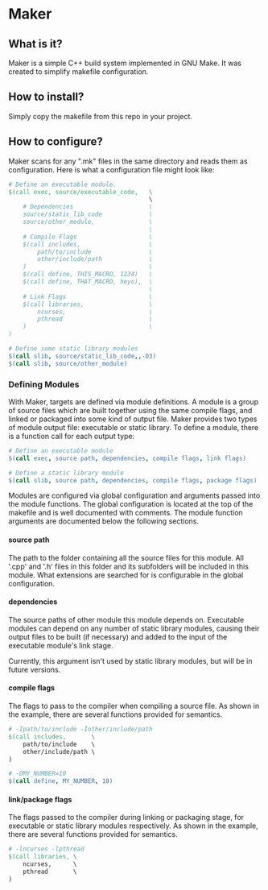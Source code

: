 Maker
=====

## What is it?
Maker is a simple C++ build system implemented in GNU Make. It was created to simplify makefile configuration.

## How to install?
Simply copy the makefile from this repo in your project.

## How to configure?
Maker scans for any ".mk" files in the same directory and reads them as configuration. Here is what a configuration file might look like:

```Makefile
# Define an executable module.
$(call exec, source/executable_code,   \
                                       \
    # Dependencies                     \
    source/static_lib_code             \
    source/other_module,               \
                                       \
    # Compile Flags                    \
    $(call includes,                   \
        path/to/include                \
        other/include/path             \
    )                                  \
    $(call define, THIS_MACRO, 1234)   \
    $(call define, THAT_MACRO, heyo),  \
                                       \
    # Link Flags                       \
    $(call libraries,                  \
        ncurses,                       \
        pthread                        \
    )                                  \
)

# Define some static library modules
$(call slib, source/static_lib_code,,-O3)
$(call slib, source/other_module)
```

### Defining Modules
With Maker, targets are defined via module definitions. A module is a group of source files which are built together using the same compile flags, and linked or packaged into some kind of output file. Maker provides two types of module output file: executable or static library. To define a module, there is a function call for each output type:

```Makefile
# Define an executable module
$(call exec, source path, dependencies, compile flags, link flags)

# Define a static library module
$(call slib, source path, dependencies, compile flags, package flags)
```

Modules are configured via global configuration and arguments passed into the module functions. The global configuration is located at the top of the makefile and is well documented with comments. The module function arguments are documented below the following sections.

#### source path
The path to the folder containing all the source files for this module. All '.cpp' and '.h' files in this folder and its subfolders will be included in this module. What extensions are searched for is configurable in the global configuration.

#### dependencies
The source paths of other module this module depends on. Executable modules can depend on any number of static library modules, causing their output files to be built (if necessary) and added to the input of the executable module's link stage.

Currently, this argument isn't used by static library modules, but will be in future versions.

#### compile flags
The flags to pass to the compiler when compiling a source file. As shown in the example, there are several functions provided for semantics.

```Makefile
# -Ipath/to/include -Iother/include/path
$(call includes,       \
    path/to/include    \
    other/include/path \
)

# -DMY_NUMBER=10
$(call define, MY_NUMBER, 10)
```

#### link/package flags
The flags passed to the compiler during linking or packaging stage, for executable or static library modules respectively. As shown in the example, there are several functions provided for semantics.

```Makefile
# -lncurses -lpthread
$(call libraries, \
    ncurses,      \
    pthread       \
)
```

